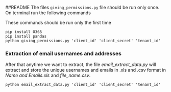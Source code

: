 ##README
The files ```giving_permissions.py``` file should be run only once. 
On terminal 
run the following commands

These commands should be run only the first time
```
pip install O365
pip install pandas
python giving_permissions.py 'client_id' 'client_secret' 'tenant_id'
````

### Extraction of email usernames and addresses 
After that anytime we want to extract, the file *email_extract_data.py* will extract and store the unique usernames and emails in .xls and .csv format in *Name and Emails.xls* and *file_name.csv*.
```
python email_extract_data.py 'client_id' 'client_secret' 'tenant_id'
```

